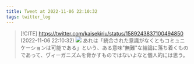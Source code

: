 ```yaml
---
title: Tweet at 2022-11-06 22:10:32
tags: twitter_log
---
```


> [!CITE] https://twitter.com/kaisekiriu/status/1589243837100494850 (2022-11-06 22:10:32)
> ![](https://twitter.com/kaisekiriu/status/1589243837100494850)
> あれは「統合された意識がなくともコミュニケーションは可能である」という、ある意味"無難"な結論に落ち着くものであって、ヴィーガニズムを脅かすものではないよなと個人的には思う。
